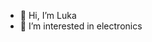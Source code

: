 - 👋 Hi, I’m Luka
- 👀 I’m interested in electronics

<!---
LikaBau/LikaBau is a ✨ special ✨ repository because its `README.md` (this file) appears on your GitHub profile.
You can click the Preview link to take a look at your changes.
--->
